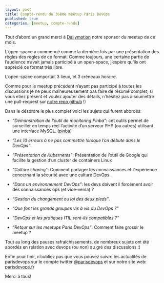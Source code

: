 ```yaml
---
layout: post
title: Compte-rendu du 36ème meetup Paris DevOps
published: true
categories: [meetup, compte-rendu]
---
```


Tout d’abord un grand merci à [Dailymotion](http://www.dailymotion.com/) notre sponsor du meetup de ce mois.

L’open-space a commencé comme la dernière fois par une présentation des règles des règles de ce format. Comme toujours, une certaine partie de l’audience n’avait jamais participé à un open-space, j’espère qu’ils ont apprécié ce format très libre.

L’open-space comportait 3 lieux, et 3 créneaux horaire.

Comme pour le meetup précédent n’ayant pas participé à toutes les discussions je ne peux malheureusement pas faire de résumé complet, si vous etiez présent et voulez ajouter des détails, n’hésitez pas a soumettre une pull-request sur [notre repo github](https://github.com/parisdevops/parisdevops.github.com) !)

Dans le désordre le plus complet voici les sujets qui furent abordés:

-   *“Démonstration de l’outil de monitoring Pinba”*: cet outils permet de surveiller en temps réel l’activité d’un serveur PHP (ou autres) utilisant une interface MySQL. ([pinba](http://pinba.org/))

<!-- -->

-   *“Les 10 erreurs à ne pas commettre lorsque l’on débute dans le DevOps”*.

<!-- -->

-   *“Présentation de Kubernetes”*: Présentation de l’outil de Google qui facilite la gestion d’un cluster de containers Linux

<!-- -->

-   *“Culture sharing”*: Comment partager les connaissances et l’expérience concernant la sécurité avec une culture DevOps.

<!-- -->

-   *“Dans un environnement DevOps”*: les devs doivent il forcément avoir des connaissances ops (et vice-versa) ?

<!-- -->

-   *“Gestion du changement ou loi des deux pieds”*.

<!-- -->

-   *“Que font les grands groupes vis à vis du DevOps ?”*

<!-- -->

-   *“DevOps et les pratiques ITIL sont-ils compatibles ?”*

<!-- -->

-   *“Retour sur les meetups Paris DevOps”*: Comment faire grossir le meetup ?

Tout au long des pauses rafraichissements, de nombreux sujets ont été abordés en relation avec devops (ou non) au gré des discussions :)

Enfin pour finir, n’oubliez pas que vous pouvez suivre les actualités de parisdevops sur le compte twitter [@parisdevops](https://twitter.com/parisdevops) et sur notre site web: [parisdevops.fr](http://parisdevops.fr)

Merci à tous!
